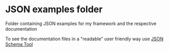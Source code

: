 # JSON examples folder
Folder containing JSON examples for my framework and the respective documentation

To see the documentation files in a "readable" user friendly way use [JSON Schema Tool](https://jsonschema.net/home)
